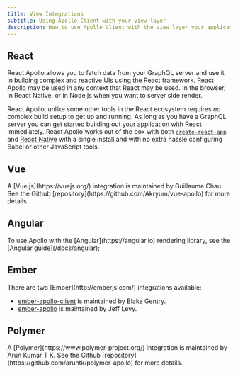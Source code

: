 ```yaml
---
title: View Integrations
subtitle: Using Apollo Client with your view layer
description: How to use Apollo Client with the view layer your application is developed in!
---
```


<h2 id="react" title="React">React</h2>
React Apollo allows you to fetch data from your GraphQL server and use it in building complex and reactive UIs using the React framework. React Apollo may be used in any context that React may be used. In the browser, in React Native, or in Node.js when you want to server side render.

React Apollo, unlike some other tools in the React ecosystem requires _no_ complex build setup to get up and running. As long as you have a GraphQL server you can get started building out your application with React immediately. React Apollo works out of the box with both [`create-react-app`](https://github.com/facebookincubator/create-react-app) and [React Native](http://facebook.github.io/react-native
) with a single install and with no extra hassle configuring Babel or other JavaScript tools.

<h2 id="vue" title="Vue">Vue</h2>
A [Vue.js](https://vuejs.org/) integration is maintained by Guillaume Chau. See the Github [repository](https://github.com/Akryum/vue-apollo) for more details.

<h2 id="angular" title="Angular">Angular</h2>
To use Apollo with the [Angular](https://angular.io) rendering library, see the [Angular guide](/docs/angular);

<h2 id="ember" title="Ember">Ember</h2>
There are two [Ember](http://emberjs.com/) integrations available:

* [ember-apollo-client](https://github.com/bgentry/ember-apollo-client) is maintained by Blake Gentry.
* [ember-apollo](https://github.com/jlevycpa/ember-apollo) is maintained by Jeff Levy.

<h2 id="polymer" title="Polymer">Polymer</h2>
A [Polymer](https://www.polymer-project.org/) integration is maintained by Arun Kumar T K. See the Github [repository](https://github.com/aruntk/polymer-apollo) for more details.

